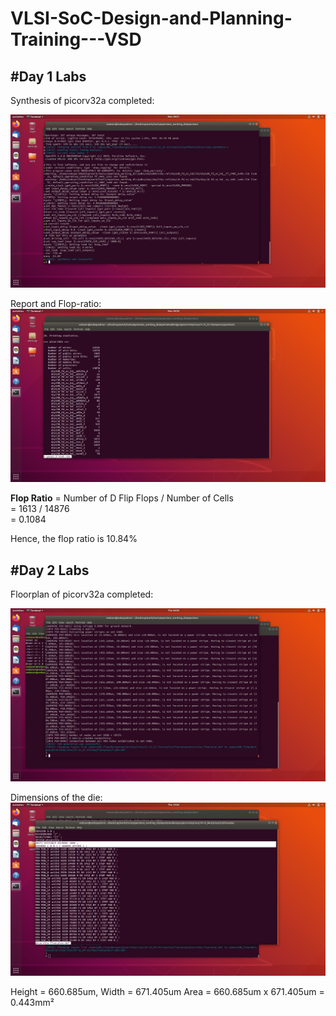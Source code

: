 # VLSI-SoC-Design-and-Planning-Training---VSD

## #**Day 1 Labs**
Synthesis of picorv32a completed: 

![image alt](https://github.com/brett3182/VLSI-SoC-Design-and-Planning-Training---VSD/blob/main/images/Synthesis%20Successful.png?raw=true) 

Report and Flop-ratio: 
![image alt](https://github.com/brett3182/VLSI-SoC-Design-and-Planning-Training---VSD/blob/main/images/Flop%20ratio.png?raw=true) 

**Flop Ratio** = Number of D Flip Flops / Number of Cells  
= 1613 / 14876  
= 0.1084

Hence, the flop ratio is 10.84% 

## #**Day 2 Labs** 
Floorplan of picorv32a completed:

![image alt](https://github.com/brett3182/VLSI-SoC-Design-and-Planning-Training---VSD/blob/main/images/Floorplan%20successful.png?raw=true) 

Dimensions of the die: 
![image alt](https://github.com/brett3182/VLSI-SoC-Design-and-Planning-Training---VSD/blob/main/images/Dimensions%20of%20the%20die.png?raw=true) 

Height = 660.685um, Width = 671.405um
Area = 660.685um x 671.405um = 0.443mm²

